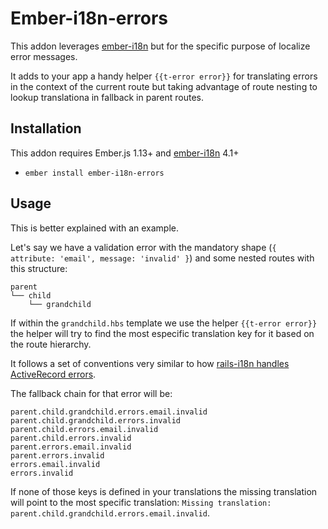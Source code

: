# Ember-i18n-errors

This addon leverages [ember-i18n](https://github.com/jamesarosen/ember-i18n) but for the specific 
purpose of localize error messages. 

It adds to your app a handy helper `{{t-error error}}` for translating errors in the context of
the current route but taking advantage of route nesting to lookup translationa in fallback in parent
routes.


## Installation

This addon requires Ember.js 1.13+ and [ember-i18n](https://github.com/jamesarosen/ember-i18n) 4.1+

* `ember install ember-i18n-errors`

## Usage

This is better explained with an example.

Let's say we have a validation error with the mandatory shape (`{ attribute: 'email', message: 'invalid' }`) and
some nested routes with this structure:

```
parent
└── child
    └── grandchild
```

If within the `grandchild.hbs` template we use the helper `{{t-error error}}` the helper will try to
find the most especific translation key for it based on the route hierarchy. 

It follows a set of conventions very similar to how [rails-i18n handles ActiveRecord errors](http://guides.rubyonrails.org/i18n.html#error-message-scopes).

The fallback chain for that error will be:

```
parent.child.grandchild.errors.email.invalid
parent.child.grandchild.errors.invalid
parent.child.errors.email.invalid
parent.child.errors.invalid
parent.errors.email.invalid
parent.errors.invalid
errors.email.invalid
errors.invalid
```

If none of those keys is defined in your translations the missing translation will point to the most
specific translation: `Missing translation: parent.child.grandchild.errors.email.invalid`.

